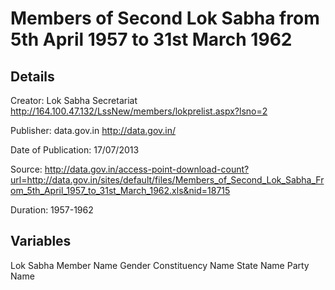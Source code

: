 Members of Second Lok Sabha from 5th April 1957 to 31st March 1962 
==========================================================================

Details
---------

Creator: Lok Sabha Secretariat http://164.100.47.132/LssNew/members/lokprelist.aspx?lsno=2

Publisher: data.gov.in http://data.gov.in/

Date of Publication: 17/07/2013

Source: http://data.gov.in/access-point-download-count?url=http://data.gov.in/sites/default/files/Members_of_Second_Lok_Sabha_From_5th_April_1957_to_31st_March_1962.xls&nid=18715

Duration: 1957-1962

Variables
------------

Lok Sabha
Member Name
Gender
Constituency Name
State Name
Party Name

